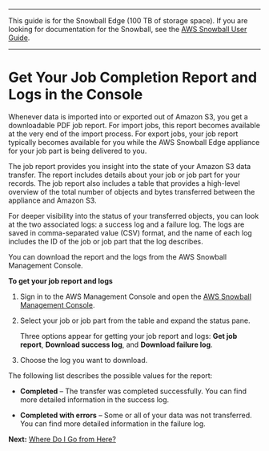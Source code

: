 --------

This guide is for the Snowball Edge \(100 TB of storage space\)\. If you are looking for documentation for the Snowball, see the [AWS Snowball User Guide](http://docs.aws.amazon.com/snowball/latest/ug/whatissnowball.html)\.

--------

# Get Your Job Completion Report and Logs in the Console<a name="report"></a>

Whenever data is imported into or exported out of Amazon S3, you get a downloadable PDF job report\. For import jobs, this report becomes available at the very end of the import process\. For export jobs, your job report typically becomes available for you while the AWS Snowball Edge appliance for your job part is being delivered to you\.

The job report provides you insight into the state of your Amazon S3 data transfer\. The report includes details about your job or job part for your records\. The job report also includes a table that provides a high\-level overview of the total number of objects and bytes transferred between the appliance and Amazon S3\.

For deeper visibility into the status of your transferred objects, you can look at the two associated logs: a success log and a failure log\. The logs are saved in comma\-separated value \(CSV\) format, and the name of each log includes the ID of the job or job part that the log describes\.

You can download the report and the logs from the AWS Snowball Management Console\.

**To get your job report and logs**

1. Sign in to the AWS Management Console and open the [AWS Snowball Management Console](https://console.aws.amazon.com/importexport/home?region=us-west-2)\.

1. Select your job or job part from the table and expand the status pane\.

   Three options appear for getting your job report and logs: **Get job report**, **Download success log**, and **Download failure log**\.

1. Choose the log you want to download\.

The following list describes the possible values for the report:

+ **Completed** – The transfer was completed successfully\. You can find more detailed information in the success log\.

+ **Completed with errors** – Some or all of your data was not transferred\. You can find more detailed information in the failure log\.

**Next:** [Where Do I Go from Here?](where-to.md) 